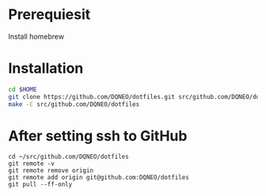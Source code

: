 # Prerequiesit

Install homebrew


# Installation

```sh
cd $HOME
git clone https://github.com/DQNEO/dotfiles.git src/github.com/DQNEO/dotfiles
make -C src/github.com/DQNEO/dotfiles
```

# After setting ssh to GitHub

```
cd ~/src/github.com/DQNEO/dotfiles
git remote -v
git remote remove origin
git remote add origin git@github.com:DQNEO/dotfiles
git pull --ff-only
```


